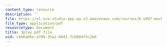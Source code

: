 ```yaml
---
content_type: resource
description: ''
file: https://ol-ocw-studio-app-qa.s3.amazonaws.com/courses/6-s897-machine-learning-for-healthcare-spring-2019/ce66a66ea74b35a208417cb884f4c2bd_aJqgO8e37_g.pdf
file_type: application/pdf
resourcetype: Document
title: 3play pdf file
uid: ce66a66e-a74b-35a2-0841-7cb884f4c2bd
---
```

